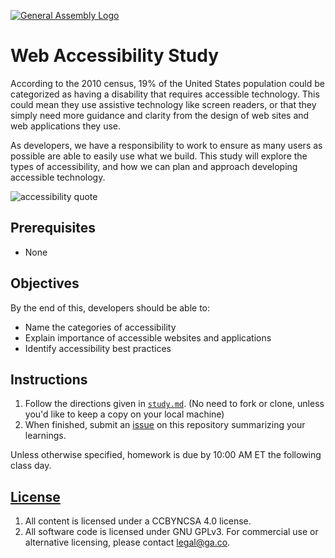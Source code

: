 [![General Assembly Logo](https://camo.githubusercontent.com/1a91b05b8f4d44b5bbfb83abac2b0996d8e26c92/687474703a2f2f692e696d6775722e636f6d2f6b6538555354712e706e67)](https://generalassemb.ly/education/web-development-immersive)

# Web Accessibility Study

According to the 2010 census, 19% of the United States population
could be categorized as having a disability that requires accessible
technology. This could mean they use assistive technology like screen readers,
or that they simply need more guidance and clarity from the design of
web sites and web applications they use.

As developers, we have a responsibility to work to ensure as many users as
possible are able to easily use what we build. This study will explore
the types of accessibility, and how we can plan and approach developing
accessible technology.

![accessibility quote](https://media.git.generalassemb.ly/user/16103/files/de3dd300-3063-11e9-9f8b-6f59fa4e8422)

## Prerequisites

- None

## Objectives

By the end of this, developers should be able to:

- Name the categories of accessibility
- Explain importance of accessible websites and applications
- Identify accessibility best practices

## Instructions

1. Follow the directions given in [`study.md`](study.md). (No need to fork or clone, unless you'd like to keep a copy on your local machine)
1. When finished, submit an [issue](https://git.generalassemb.ly/sei-921/web-accessibility-study/issues/new) on this repository summarizing your learnings.

Unless otherwise specified, homework is due by 10:00 AM ET the following class day. 


## [License](LICENSE)

1. All content is licensed under a CC­BY­NC­SA 4.0 license.
1. All software code is licensed under GNU GPLv3. For commercial use or
    alternative licensing, please contact legal@ga.co.
